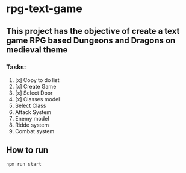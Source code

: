 # rpg-text-game

## This project has the objective of create a text game RPG based Dungeons and Dragons on medieval theme

### Tasks:

1. [x] Copy to do list
2. [x] Create Game
3. [x] Select Door
4. [x] Classes model
5. Select Class
6. Attack System
7. Enemy model
8. Ridde system
9. Combat system

## How to run

`npm run start`

